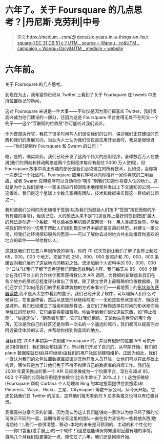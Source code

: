 # 六年了。关于 Foursquare 的几点思考？|丹尼斯·克劳利|中号

> 原文:[https://medium . com/@ dens/six-years-in-a-things-on-four square-1 EC 31 CB 51 c？UTM _ source = Wanqu . co&UTM _ campaign = Wanqu+Daily&UTM _ medium = website](https://medium.com/@dens/six-years-in-a-few-thoughts-on-foursquare-1ec31cbbe51c?utm_source=wanqu.co&utm_campaign=Wanqu+Daily&utm_medium=website)

# 六年前。
关于 Foursquare 的几点思考。

到现在为止，我希望你已经从 Twitter 上看到了关于 Foursquare 在 tweets 中支持位置标记的新闻。

这对 Foursquare 来说是一件大事——不仅仅是因为我们都喜欢 Twitter，我们很高兴成为他们建设的一部分，还因为这是 Foursquare 平台变得无处不在的又一个例子——这个“互联网的位置层”你可能听过我们谈论。

作为首席执行官，我花了很多时间与人们谈论我们的公司，讲述我们正在建设的东西和我们的发展方向。当业内人士认为我们仅仅是应用开发者时，我总是很惊讶——“你们是制作 Foursquare 和 Swarm 的公司！”

嗯，是的，确实如此。我们已经开发了这两个伟大的应用程序，全球数百万人在使用(我们的网站和移动网络这两个应用程序每月有超过 5000 万人使用)。但 Foursquare 故事中真正有趣的部分是我们必须建立的所有技术，比如说，当你第一次走过一个社区时，Foursquare 应用程序可以向你推荐一家你喜欢的三明治店，或者 Swarm 应用程序可以自动将你“吸引”到我们知道你将要入住的地方。这就是为什么我们是唯一一家主动进行预测性本地搜索并发出上下文通知的公司——这很难。我们是这个星球上少数几家拥有团队、技术和数据来实现这一目标的公司之一。

我知道我们公司的历史植根于签到(以及我们为鼓励人们按下“签到”按钮而做的所有有趣的事情)，但请记住，大的想法从来不是“打造世界上最好的签到按钮”最大的想法是创造一个系统，可以像谷歌用机器抓取网页一样，用人类抓取世界。然后把我们所学的一切用于帮助人们找到现实世界中最好最有趣的经历。并建立一家公司，将我们对环境感知服务的愿景——可以了解你去过的地方并主动推荐你喜欢的地方的软件——带给数亿人。

这就是我们在过去六年里所做的事情。你的 70 亿次签到让我们了解了世界上超过 65，000，000 个地方。您留下的 250，000，000 张照片和 70，000，000 条建议向我们展示了这些地方的精彩之处。您添加到个人资料中的 90，000，000 个“口味”让我们了解了您希望我们帮助您找到的内容。我们每天从 85，000 个建立在我们平台上的合作伙伴那里获得数亿次 API 调用，为数据的新鲜度和我们在各个地方的受欢迎程度评分做出了贡献。除了建立世界上最精确的位置数据库，我们还学会了如何用我们的手机看建筑物的方式来看它们——看地面上的[形状和传感器读数](http://www.metablake.com/foursquare/wsdm2013-final.pdf),而不是从太空中看到的盒子。我们已经开发了软件，可以理解人们什么时候穿过，在里面停留，然后从这些形状继续前进——无论这些形状是地方、街区还是城市。我们已经建立了搜索和推荐算法，当它们了解你选择花时间的形状和你简单经过的形状时，它们会变得更加智能。你会听到我们谈论这些东西，如“停止检测”、“快速定位”、“朝圣者引擎”，它们让我们相信，无论你站在世界的哪个角落，无论是你自己的社区还是你第一次去的一个遥远的城市，我们都可以提高你对附近最佳体验的认识，并帮助你找到你喜欢的地方。

当我们在 2009 年初第一次创建 Foursquare 时，并没有很好的位置 API 可供开发(相信我们，我们到处都找遍了)…所以我们开发了自己的。从早期开始，我们的 place 数据库就已经(并将继续)由我们的用户社区创建和维护。正因为如此，我们一直认为我们的众包位置数据库应该对其他开发人员开放，让他们可以在此基础上构建，哪怕只是为了让他们免于不得不构建自己的数据库的麻烦工作。我们在 2009 年夏天推出的第一个 API 已经发展成为一个位置平台，现在有超过 85，000 个不同的公司和应用程序依赖它(比去年增长了 30%以上！).这包括微软(Foursquare 帮助 Cortana 个人助理和 Bing 的本地搜索提供位置搜索)和 Pinterest、Waze、Flickr、三星、Citymapper 等数千家公司。从今天开始，它还包括我们在 Twitter 的朋友，这样他们每天看到的 5 亿多条推文也可以有位置背景。

我很高兴分享今天的新闻，因为我认为这让我们能够向一家你认为你已经了解的公司展示不同的一面。我期待着分享这里的团队一直在努力烹饪的一些其他东西(敬请期待！).我们一直很清楚，移动+本地的未来是可预测的、主动的和个性化的——你口袋里(或手腕上)的一个软件！)这总是能确保你知道附近最有趣的事情。每隔几个月我们就更接近一点，即使过了六年，我们还是刚刚开始…